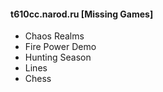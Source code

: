 #### t610cc.narod.ru [Missing Games]

- Chaos Realms
- Fire Power Demo
- Hunting Season
- Lines
- Chess
